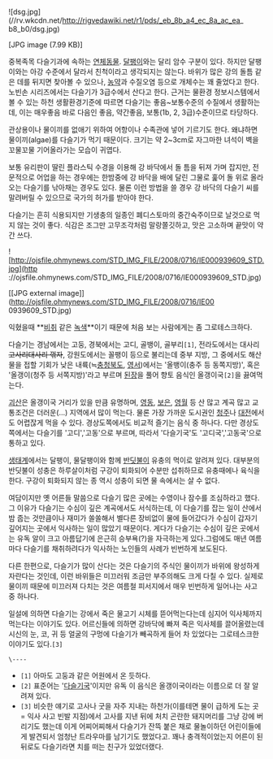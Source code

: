 ![dsg.jpg](//rv.wkcdn.net/http://rigvedawiki.net/r1/pds/_eb_8b_a4_ec_8a_ac_ea_
b8_b0/dsg.jpg)

[JPG image (7.99 KB)]

중복족목 다슬기과에 속하는 [연체동물](%EC%97%B0%EC%B2%B4%EB%8F%99%EB%AC%BC.md).
[달팽이](%EB%8B%AC%ED%8C%BD%EC%9D%B4.md)와는 달리 암수 구분이 있다. 하지만 달팽이와는 아강 수준에서 달라서
친척이라고 생각되지는 않는다. 바위가 많은 강의 돌틈 같은 데를 뒤지면 찾아볼 수 있으나,
[농약](%EB%86%8D%EC%95%BD.md)과 수질오염 등으로 개체수는 꽤 줄었다고 한다. 노빈손 시리즈에서는 다슬기가 3급수에서
산다고 한다. 근거는 물환경 정보시스템에서 볼 수 있는 하천 생활환경기준에 따르면 다슬기는 좋음~보통수준의 수질에서 생활하는데, 이는
매우좋음 바로 다음인 좋음, 약간좋음, 보통(1b, 2, 3급)수준이므로 타당하다.

관상용이나 물이끼를 없애기 위하여 어항이나 수족관에 넣어 기르기도 한다. 왜냐하면 물이끼(algae)를 다슬기가 먹기 때문이다. 크기는 약
2~3cm로 자그마한 녀석이 벽을 꼬물꼬물 기어올라가는 모습이 귀엽다.

보통 유리판이 딸린 플라스틱 수경을 이용해 강 바닥에서 돌 틈을 뒤져 가며 잡지만, 전문적으로 어업을 하는 경우에는 한밤중에 강 바닥을 배에
달린 그물로 훑어 돌 위로 올라오는 다슬기를 낚아채는 경우도 있다. 물론 이런 방법을 쓸 경우 강 바닥의 다슬기 씨를 말려버릴 수 있으므로
국가의 허가를 받아야 한다.

다슬기는 흔히 식용되지만 기생충의 일종인 폐디스토마의 중간숙주이므로 날것으로 먹지 않는 것이 좋다. 식감은 조그만 고무조각처럼 말랑쫄깃하고,
맛은 고소하며 끝맛이 약간 쓰다.

![http://ojsfile.ohmynews.com/STD_IMG_FILE/2008/0716/IE000939609_STD.jpg](http
://ojsfile.ohmynews.com/STD_IMG_FILE/2008/0716/IE000939609_STD.jpg)

[[JPG external image]](http://ojsfile.ohmynews.com/STD_IMG_FILE/2008/0716/IE00
0939609_STD.jpg)

  
익혔을때 **[비취](%EB%B9%84%EC%B7%A8.md) 같은 [녹색](%EB%85%B9%EC%83%89.md)**이기
때문에 처음 보는 사람에게는 좀 그로테스크하다.

다슬기는 경남에서는 고둥, 경북에서는 고디, 골뱅이, 골부리`[1]`, 전라도에서는 대사리<del>고사리대사리 꺾자</del>, 강원도에서는
꼴팽이 등으로 불리는데 중부 지방, 그 중에서도 해산물을 접할 기회가 낮은
내륙(≒[충청북도](%EC%B6%A9%EC%B2%AD%EB%B6%81%EB%8F%84.md),
[영서](%EA%B0%95%EC%9B%90%EB%8F%84.md))에서는 '올뱅이(충주 등 동쪽지방)', 혹은 '올갱이(청주 등
서쪽지방)'라고 부르며 [된장](%EB%90%9C%EC%9E%A5.md)을 풀어 향토 음식인 올갱이국`[2]`을 끓여먹는다.

[괴산](%EA%B4%B4%EC%82%B0.md)은 올갱이국 거리가 있을 만큼 유명하며,
[영동](%EC%98%81%EB%8F%99.md), [보은](%EB%B3%B4%EC%9D%80.md),
[영월](%EC%98%81%EC%9B%94.md) 등 산 많고 계곡 많고 교통조건은 더러운(…) 지역에서 많이 먹는다. 물론 가장
가까운 도시권인 [청주](%EC%B2%AD%EC%A3%BC.md)나 [대전](%EB%8C%80%EC%A0%84.md)에서도
어렵잖게 먹을 수 있다. 경상도쪽에서도 비교적 즐기는 음식 중 하나다. 다만 경상도쪽에서는 다슬기를 '고디','고동'으로 부르며, 따라서
'다슬기국'도 '고디국','고동국'으로 통하고 있다.

[생태계](%EC%83%9D%ED%83%9C%EA%B3%84.md)에서는 달팽이, 물달팽이와 함께
[반딧불이](%EB%B0%98%EB%94%A7%EB%B6%88%EC%9D%B4.md) 유충의 먹이로 알려져 있다. 대부분의 반딧불이
성충은 하루살이처럼 구강이 퇴화되어 수분만 섭취하므로 유충때에나 육식을 한다. 구강이 퇴화되지 않는 종 역시 성충이 되면 물 속에서는 살 수
없다.

여담이지만 옛 어른들 말씀으로 다슬기 많은 곳에는 수영이나 잠수를 조심하라고 했다. 그 이유가 다슬기는 수심이 깊은 계곡에서도 서식하는데,
이 다슬기를 잡는 일이 산에서 밤 줍는 것만큼이나 재미가 쏠쏠해서 별다른 장비없이 물에 들어갔다가 수심이 갑자기 깊어지는 곳에서 익사하는
일이 많았기 때문이다. 게다가 다슬기는 수심이 깊은 곳에서는 유독 알이 크고 아름답기에 은근히 승부욕(?)을 자극하는게 있다.그럼에도 매년
여름마다 다슬기를 채취하려다가 익사하는 노인들의 사례가 빈번하게 보도된다.

다른 한편으로, 다슬기가 많이 산다는 것은 다슬기의 주식인 물이끼가 바위에 왕성하게 자란다는 것인데, 이런 바위들은 미끄러워 조금만
부주의해도 크게 다칠 수 있다. 실제로 물이끼 때문에 미끄러져 다치는 것은 여름철 피서지에서 매우 빈번하게 일어나는 사고 중 하나다.

일설에 의하면 다슬기는 강에서 죽은 물고기 시체를 뜯어먹는다는데 심지어 익사체까지 먹는다는 이야기도 있다. 어르신들에 의하면 강바닥에 빠져
죽은 익사체를 끌어올렸는데 시신의 눈, 코, 귀 등 얼굴의 구멍에 다슬기가 빼곡하게 들어 차 있었다는 그로테스크한 이야기도 있다.`[3]`

`\----`

  * `[1]` 아마도 고둥과 같은 어원에서 온 듯하다.
  * `[2]` 표준어는 '[다슬기국](%EB%8B%A4%EC%8A%AC%EA%B8%B0%EA%B5%AD.md)'이지만 유독 이 음식은 올갱이국이라는 이름으로 더 잘 알려져 있다.
  * `[3]` 비슷한 얘기로 고사나 굿을 자주 지내는 하천가(이를테면 물이 급하게 도는 곳 = 익사 사고 빈발 지점)에서 고사를 지낸 뒤에 처치 곤란한 돼지머리를 그냥 강에 버리기도 했는데 이게 어찌어찌해서 다슬기가 잔뜩 붙은 채로 물놀이하던 어린이들에게 발견되서 엄청난 트라우마를 남기기도 했었다고. 꽤나 충격적이었는지 어른이 된 뒤로도 다슬기라면 치를 떠는 친구가 있었더랬다.

